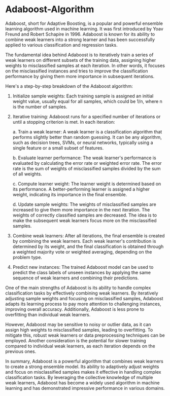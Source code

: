 # Adaboost-Algorithm
Adaboost, short for Adaptive Boosting, is a popular and powerful ensemble learning algorithm used in machine learning. It was first introduced by Yoav Freund and Robert Schapire in 1996. Adaboost is known for its ability to combine weak learners into a strong learner and has been successfully applied to various classification and regression tasks.

The fundamental idea behind Adaboost is to iteratively train a series of weak learners on different subsets of the training data, assigning higher weights to misclassified samples at each iteration. In other words, it focuses on the misclassified instances and tries to improve the classification performance by giving them more importance in subsequent iterations.

Here's a step-by-step breakdown of the Adaboost algorithm:

1. Initialize sample weights: Each training sample is assigned an initial weight value, usually equal for all samples, which could be 1/n, where n is the number of samples.

2. Iterative training: Adaboost runs for a specified number of iterations or until a stopping criterion is met. In each iteration:

   a. Train a weak learner: A weak learner is a classification algorithm that performs slightly better than random guessing. It can be any algorithm, such as decision trees, SVMs, or neural networks, typically using a single feature or a small subset of features.

   b. Evaluate learner performance: The weak learner's performance is evaluated by calculating the error rate or weighted error rate. The error rate is the sum of weights of misclassified samples divided by the sum of all weights.

   c. Compute learner weight: The learner weight is determined based on its performance. A better-performing learner is assigned a higher weight, indicating its importance in the final ensemble.

   d. Update sample weights: The weights of misclassified samples are increased to give them more importance in the next iteration. The weights of correctly classified samples are decreased. The idea is to make the subsequent weak learners focus more on the misclassified samples.

3. Combine weak learners: After all iterations, the final ensemble is created by combining the weak learners. Each weak learner's contribution is determined by its weight, and the final classification is obtained through a weighted majority vote or weighted averaging, depending on the problem type.

4. Predict new instances: The trained Adaboost model can be used to predict the class labels of unseen instances by applying the same sequence of weak learners and combining their predictions.

One of the main strengths of Adaboost is its ability to handle complex classification tasks by effectively combining weak learners. By iteratively adjusting sample weights and focusing on misclassified samples, Adaboost adapts its learning process to pay more attention to challenging instances, improving overall accuracy. Additionally, Adaboost is less prone to overfitting than individual weak learners.

However, Adaboost may be sensitive to noisy or outlier data, as it can assign high weights to misclassified samples, leading to overfitting. To mitigate this, robust weak learners or data preprocessing techniques can be employed. Another consideration is the potential for slower training compared to individual weak learners, as each iteration depends on the previous ones.

In summary, Adaboost is a powerful algorithm that combines weak learners to create a strong ensemble model. Its ability to adaptively adjust weights and focus on misclassified samples makes it effective in handling complex classification tasks. By leveraging the collective knowledge of multiple weak learners, Adaboost has become a widely used algorithm in machine learning and has demonstrated impressive performance in various domains.
